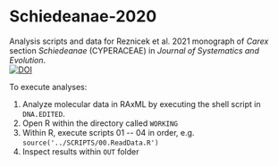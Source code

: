 # Schiedeanae-2020
Analysis scripts and data for Reznicek et al. 2021 monograph of _Carex_ section _Schiedeanae_ (CYPERACEAE)
in _Journal of Systematics and Evolution_.  
[![DOI](https://zenodo.org/badge/290276619.svg)](https://zenodo.org/badge/latestdoi/290276619)  

To execute analyses:
1. Analyze molecular data in RAxML by executing the shell script in `DNA.EDITED`. 
2. Open R within the directory called `WORKING`
3. Within R, execute scripts 01 -- 04 in order, e.g. `source('../SCRIPTS/00.ReadData.R')`
4. Inspect results within `OUT` folder
